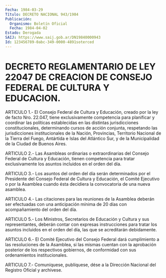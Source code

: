 ```yaml
---
Fecha: 1984-03-29
Título: DECRETO NACIONAL 943/1984
Publicación:
  Organismo: Boletín Oficial
  Fecha: 1984-04-02
Estado: Derogada
SAIJ: https://www.saij.gob.ar/DN19840000943
Id: 123456789-0abc-349-0000-4891soterced
---
```

# DECRETO REGLAMENTARIO DE LEY 22047 DE CREACION DE CONSEJO FEDERAL DE CULTURA Y EDUCACION.

<a id="1"></a>
ARTICULO 1.- El Consejo Federal de Cultura y Educación, creado por la  ley  de facto Nro. 22.047, tiene exclusivamente competencia para planificar  y  coordinar  las  políticas  establecidas  en las distintas  jurisdicciones constitucionales, determinando cursos  de acción conjunta,  respetando  las jurisdicciones institucionales de la Nación, Provincias, Territorio  Nacional de la Tierra del Fuego, Antártida e Islas del Atlántico Sur,  y  de  la Municipalidad de la Ciudad de Buenos Aires.

<a id="2"></a>
ARTICULO 2.- Las Asambleas ordinarias o extraordinarias del Consejo Federal de Cultura  y  Educación,  tienen  competencia para tratar  exclusivamente los asuntos incluidos en el orden  del  día.

<a id="3"></a>
ARTICULO  3.- Los asuntos del orden del día serán determinados por el Presidente  del  Consejo  Federal de Cultura y Educación, el Comité  Ejecutivo  o  por  la Asamblea  cuando  ésta  decidiera  la convocatoria de una nueva asamblea.

<a id="4"></a>
ARTICULO  4.- Las citaciones para las reuniones de la Asamblea deberán ser efectuadas  con  una anticipación mínima de 20 días con acompañamiento del orden del día.

<a id="5"></a>
ARTICULO 5.- Los Ministros, Secretarios de Educación y Cultura y sus  representantes,  deberán  contar  con expresas instrucciones para tratar los asuntos incluidos en el orden  del  día, las que se acreditarán debidamente.

<a id="6"></a>
ARTICULO 6.- El Comité Ejecutivo del Consejo Federal dará cumplimiento  a  las  resoluciones de la Asamblea,  si  las  mismas cuentan con la aprobación  posterior  de los respectivos gobiernos, de conformidad con sus ordenamientos institucionales.

<a id="7"></a>
ARTICULO 7.- Comuníquese, publíquese, dése a la Dirección Nacional del Registro Oficial y archívese.